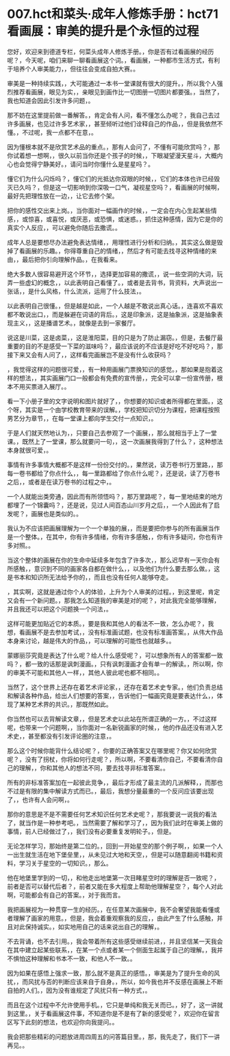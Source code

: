 # 007.hct和菜头·成年人修炼手册：hct71 看画展：审美的提升是个永恒的过程 

您好，欢迎来到德道专栏，何菜头成年人修炼手册。，你是否有过看画展的经历呢？，今天呢，咱们来聊一聊看画展这个词。，看画展，一种都市生活方式，有利于培养个人审美能力，，但往往会变成自拍大赛。。

审美是一种持续实践，，大可能通过一本书一堂课就有很大的提升。，所以我个人强烈推荐看画展，眼见为实，，亲眼见到画作比一切图册一切图片都要强。，当然了，我也知道会因此引发许多问题，。

那不妨在这里提前做一番解答。，肯定会有人问，看不懂怎么办呢？，我自己去过许多画展，也见过许多艺术家，，甚至倾听过他们诠释自己的作品，，但是我依然不懂。，不过呢，我一点都不在意，。

因为懂根本就不是欣赏艺术品的重点。，那有人会问了，不懂有可能欣赏吗？，那你试着想一想啊，，很久以前当你还是个孩子的时候，，下眼凝望漫天星斗，大概内心也会觉得宁静美好。，请问当时你懂什么是星星吗？。

懂它们为什么闪烁吗？，懂它们的光抵达你双眼的时候，，它们的本体也许已经毁灭已久吗？，但是这一切影响到你深吸一口气，凝视星空吗？，看画展的时候啊，最好先把理性放在一边，，让它去修个架。

把你的感性交出来上岗。，当你面对一幅画作的时候，，一定会在内心生起某些情感，，或惊喜，或喜悦，或厌恶，或恐惧，或迷惑。，抓住这种感情，因为它是你的真实个人反应，，可以避免你随后去撒谎。。

成年人总是要想尽办法避免表达情绪，，用理性进行分析和归纳。，其实这么做是毁掉了看画展的乐趣。，你得尊重自己的情绪，，然后才有可能去找寻这种情绪的来由，，最后把你引向理解作品。，在我看来。

绝大多数人很容易避开这个环节，，选择更加容易的撒谎，，说一些空洞的大词，玩弄一些虚幻的概念，，以此表明自己看懂了。，或者是去背书，背资料，大声说出一张话，，是什么风格，什么流派，运用了什么技法，。

以此表明自己很懂。，但是越是如此，一个人越是不敢说出真心话。，连喜欢不喜欢都不敢说出口，，而是躲避在词语的背后。，这是印象派，这是抽象派，这是抽象表现主义，，这是播谱艺术。，就像是去到一家餐厅。

说这是川菜，这是卤菜，，这是淮阳菜，目的只是为了防止漏窃。，但是，去餐厅最重要的目的不是感受一下菜的滋味吗？，最应该说的不应该是好吃不好吃吗？，那接下来又会有人问了，，这样看完画展岂不是没有什么收获吗？

，我觉得这样的问题很可爱，，有一种用画展门票换知识的感觉。，那如果是抱着这样的想法，，其实画展门口一般都会有免费的宣传册，，完全可以拿一份宣传册，根本不用买票进入展厅。。

看一下小册子里的文字说明和图片就好了，，你想要的知识或者所得都在里面。，这个呀，其实是一个由学校教育带来的误解。，学校把知识切分为课程，把课程按照男艺分为章节，，在每一堂课上都向学生交付一点知识，。

于是人们就天然地认为，，只要自己去参观了一个画展，，那么就相当于上了一堂课。，既然上了一堂课，那么就要问一句，，这一次画展我得到了什么？，这种想法本身就很可爱，。

事情有许多事情大概都不是这样一份份交付的。，果然说，读万卷书行万里路，，那每一卷书都给了你点什么，，每一里路都给了你点什么呢？，还是说，读了万卷书之后，，或者是在读万卷书的过程之中，。

一个人就能出类旁通，因此而有所领悟吗？，那万里路呢？，每一里地结束的地方都埋了一个锦囊吗？，还是说，见过人间百态山川岁月之后，，一个人因此有了启发呢？，画展也是类似的。。

我认为不应该把画展理解为一个一个单独的展，，而是要把你参与的所有画展当作是一个整体。，在其中，你有许多情绪，你有许多感触，，你有许多疑问，你也有许多对照。。

当这个整体的画展在你的生命中延续多年包含了许多次，，那么迟早有一天你会有所感触，，意识到不同的画家各自都在做什么，，以及他们为什么要去那么做。，这是书本和知识所无法给予你的，，而且也没有任何人能够夺走。

，其实啊，这就是通过你个人的体验，上升为个人审美的过程。，到这里呢，肯定又会有一个新问题。，那我怎么知道我的审美是对的呢？，对此我完全能够理解，并且我还可以把这个问题换一个问法，。

这样可能更加贴近它的本质。，要是我和其他人的看法不一致，怎么办呢？，我想，看画展不是去参加考试，，没有标准画试题，也没有标准画答案。，从伟大作品本身来讨论，越是伟大的作品，，可以理解的可能性也就越多。。

蒙娜丽莎究竟是表达了什么呢？给人什么感受呢？，可以想象所有人的答案都一致吗？，都一致的话那是讽刺漫画。，只有讽刺漫画才会有单一的解读。，所以啊，你的审美不可能和其他人一样，，其他人彼此呢也都不相同。。

当然了，这个世界上还存在着艺术评论家，，还存在着艺术史专家。，他们负责总结和解读各种作品，给出人们想要的答案，，告诉他们一幅画究竟是要表达什么，，体现了某种艺术界的共识。，那既然如此。

你当然也可以去背解读文章，，但是艺术史以此站在所谓正确的一方。，不过这样呢，也带来一个问题啊，，当你面对一名新锐画家的时候，，他的作品还没有进入艺术史，，甚至都没有引发评论圈的注意，。

那么这个时候你能背什么结论呢？，你要的正确答案又在哪里呢？你又如何欣赏呢？，没有了拐杖，你将如何行走呢？，所以啊，不要看清你自己，不要看清你自己的理解，，你和其他人的想法不同，要去找寻非标准答案。。

所有的非标准答案加在一起彼此竞争，，最后才形成了最主流的几派解释，，而那也不过是有限的集中解读方式而已。，最后，我想分量最重的一个反问应该要出现了，，也许有人会问啊，。

那你的意思是不是不需要任何艺术知识任何艺术史呢？，那我要说一说我的看法了，就当作是一种参考吧。，当然需要了解和学习了，，因为我们此时在审美上做的事情，前人已经做过了，，我们没有必要重复发明轮子。，但是。

无论怎样学习，那始终是第二位的。，回到一开始星空的那个例子啊，，如果一个人一出生就生活在地下堡垒里，，从未见过大地和天空，，但是可以随意翻阅书籍和资料，学习关于星空的一切知识。，那么。

他在地堡里学到的一切，，和他走出地堡第一次目睹星空时的理解是否一致呢？，前者是否可以替代后者？，前者又能在多大程度上帮助他理解星空？，每个人对此啊，可能都会有自己的答案。，对于我而言。

我把画展视为一种贯穿一生的经历。，在任意某次画展中，我不会奢望我能看懂或者理解了画家的用意。，但是，我会着重观察我的反应，，由此产生了什么感触，并且对此保持诚实。，如实地用自己的话来说出自己的理解，。

不去背诵，也不去引用。，我会带着所有这些感受继续前进，，并且坚信某一天我会在其中建立起某些联系，，在某一个点或者某一个侧面生起属于自己的理解。，我并不惧怕这种理解和书本不一致，和他人不一致。。

因为如果在感悟上强求一致，那么就不是真正的感悟。，审美是为了提升生命的风扰，，而风扰与否的判断应该来自于自身。，所以，如今我也并不反感在画展上不断自拍的人们。，因为没有谁规定了风扰只有一种方式，。

而且在这个过程中不允许使用手机。，它只是单纯和我无关而已。，好了，这一讲就到这里。，关于看画展这件事，不知道你是不是有了新的感受呢？，欢迎你在留言区写下此刻的想法，也欢迎你向我提问。。

我会把那些精彩的问题放进周四周五的问答篇目里。，那，我先走了，我们下一讲再见。。